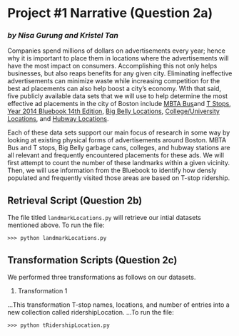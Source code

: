 # Project #1 Narrative (Question 2a)
### *by Nisa Gurung and Kristel Tan* 

Companies spend millions of dollars on advertisements every year; hence why it is important to place them in locations where the advertisements will have the most impact on consumers. Accomplishing this not only helps businesses, but also reaps benefits for any given city. Eliminating ineffective advertisements can minimize waste while increasing competition for the best ad placements can also help boost a city’s economy. With that said, five publicly available data sets that we will use to help determine the most effective ad placements in the city of Boston include [MBTA Bus](https://boston.opendatasoft.com/explore/dataset/mbta-bus-stops/)and [T Stops](http://erikdemaine.org/maps/mbta/mbta.yaml), [Year 2014 Bluebook 14th Edition](http://www.mbta.com/uploadedfiles/documents/2014%20BLUEBOOK%2014th%20Edition.pdf), [Big Belly Locations](https://data.cityofboston.gov/City-Services/Big-Belly-Locations/42qi-w8d7), [College/University Locations](https://boston.opendatasoft.com/explore/dataset/colleges-and-universities/), and [Hubway Locations](https://boston.opendatasoft.com/explore/dataset/hubway-stations-in-boston/). 

Each of these data sets support our main focus of research in some way by looking at existing physical forms of advertisements around Boston. MBTA Bus and T stops, Big Belly garbage cans, colleges, and hubway stations are all relevant and frequently encountered placements for these ads. We will first attempt to count the number of these landmarks within a given vicinity. Then, we will use information from the Bluebook to identify how densly populated and frequently visited those areas are based on T-stop ridership. 

## Retrieval Script (Question 2b)

The file titled `landmarkLocations.py` will retrieve our intial datasets mentioned above. To run the file:
```
>>> python landmarkLocations.py
```

## Transformation Scripts (Question 2c)

We performed three transformations as follows on our datasets.

1. Transformation 1

...This transformation T-stop names, locations, and number of entries into a new collection called ridershipLocation. 
...To run the file:

```
>>> python tRidershipLocation.py
```

